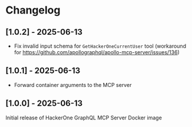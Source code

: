 # Changelog

## [1.0.2] - 2025-06-13

- Fix invalid input schema for `GetHackerOneCurrentUser` tool (workaround for https://github.com/apollographql/apollo-mcp-server/issues/136)

## [1.0.1] - 2025-06-13

- Forward container arguments to the MCP server

## [1.0.0] - 2025-06-13

Initial release of HackerOne GraphQL MCP Server Docker image
